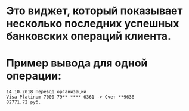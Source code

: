 #  Это виджет, который показывает несколько последних успешных банковских операций клиента.


# Пример вывода для одной операции:
    14.10.2018 Перевод организации
    Visa Platinum 7000 79** **** 6361 -> Счет **9638
    82771.72 руб.
